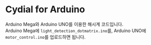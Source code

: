 # Cydial for Arduino
Arduino Mega와 Arduino UNO를 이용한 해시계 코드입니다.  
Arduino Mega에 `light_detection_dotmatrix.ino`를, Arduino UNO에 `motor_control.ino`를 업로드하면 됩니다.
